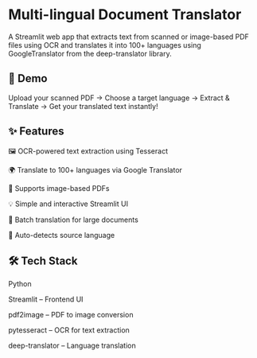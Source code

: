# Multi-lingual Document Translator #
A Streamlit web app that extracts text from scanned or image-based PDF files using OCR and translates it into 100+ languages using GoogleTranslator from the deep-translator library.

## 🚀 Demo
Upload your scanned PDF → Choose a target language → Extract & Translate → Get your translated text instantly!

## ✨ Features
🖼️ OCR-powered text extraction using Tesseract

🌍 Translate to 100+ languages via Google Translator

📄 Supports image-based PDFs

💡 Simple and interactive Streamlit UI

🔁 Batch translation for large documents

🧠 Auto-detects source language

## 🛠️ Tech Stack
Python

Streamlit – Frontend UI

pdf2image – PDF to image conversion

pytesseract – OCR for text extraction

deep-translator – Language translation

